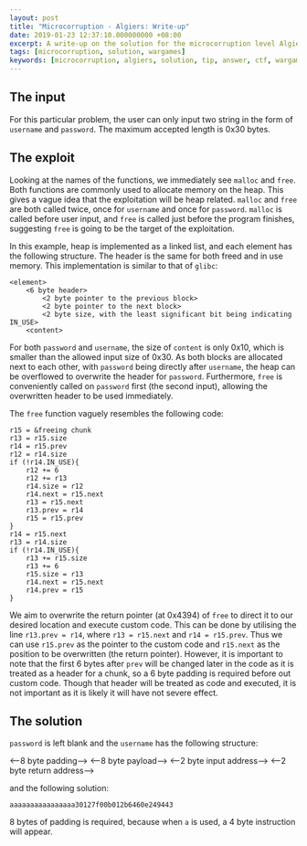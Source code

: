 ```yaml
---
layout: post
title: "Microcorruption - Algiers: Write-up"
date: 2019-01-23 12:37:10.000000000 +08:00
excerpt: A write-up on the solution for the microcorruption level Algiers. The thought process behind the solution is also included. At the end a 20 byte solution with 7294 CPU cycle time is achieved.
tags: [microcorruption, solution, wargames]
keywords: [microcorruption, algiers, solution, tip, answer, ctf, wargames, 7294, clock cycle, 20, input]
---
```


## The input

For this particular problem, the user can only input two string in the form of `username` and `password`. The maximum accepted length is 0x30 bytes.

## The exploit

Looking at the names of the functions, we immediately see `malloc` and `free`. Both functions are commonly used to allocate memory on the heap. This gives a vague idea that the exploitation will be heap related. `malloc` and `free` are both called twice, once for `username` and once for `password`. `malloc` is called before user input, and `free` is called just before the program finishes, suggesting `free` is going to be the target of the exploitation.

In this example, heap is implemented as a linked list, and each element has the following structure. The header is the same for both freed and in use memory. This implementation is similar to that of `glibc`:

```
<element>
    <6 byte header>
        <2 byte pointer to the previous block>
        <2 byte pointer to the next block>
        <2 byte size, with the least significant bit being indicating IN_USE>
    <content>
```

For both `password` and `username`, the size of `content` is only 0x10, which is smaller than the allowed input size of 0x30. As both blocks are allocated next to each other, with `password` being directly after `username`, the heap can be overflowed to overwrite the header for `password`. Furthermore, `free` is conveniently called on `password` first (the second input), allowing the overwritten header to be used immediately.

The `free` function vaguely resembles the following code:

```
r15 = &freeing chunk
r13 = r15.size
r14 = r15.prev
r12 = r14.size
if (!r14.IN_USE){
    r12 += 6
    r12 += r13 
    r14.size = r12
    r14.next = r15.next
    r13 = r15.next
    r13.prev = r14
    r15 = r15.prev
}
r14 = r15.next
r13 = r14.size 
if (!r14.IN_USE){
    r13 += r15.size
    r13 += 6
    r15.size = r13
    r14.next = r15.next
    r14.prev = r15
}
```

We aim to overwrite the return pointer (at 0x4394) of `free` to direct it to our desired location and execute custom code. This can be done by utilising the line `r13.prev = r14`, where `r13 = r15.next` and `r14 = r15.prev`. Thus we can use `r15.prev` as the pointer to the custom code and `r15.next` as the position to be overwritten (the return pointer). However, it is important to note that the first 6 bytes after `prev` will be changed later in the code as it is treated as a header for a chunk, so a 6 byte padding is required before out custom code. Though that header will be treated as code and executed, it is not important as it is likely it will have not severe effect. 

## The solution

`password` is left blank and the `username` has the following structure:

<--8 byte padding-->
<--8 byte payload-->
<--2 byte input address-->
<--2 byte return address-->

and the following solution:

```
aaaaaaaaaaaaaaaa30127f00b012b6460e249443
```

8 bytes of padding is required, because when `a` is used, a 4 byte instruction will appear.